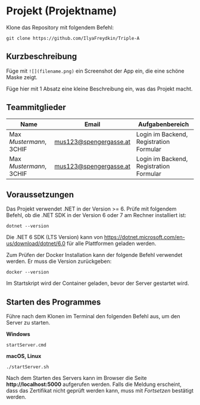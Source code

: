 # Projekt (Projektname)

Klone das Repository mit folgendem Befehl:

```
git clone https://github.com/IlyaFreydkin/Triple-A
```

## Kurzbeschreibung

Füge mit `![](filename.png)` ein Screenshot der App ein, die eine schöne Maske zeigt.

Füge hier mit 1 Absatz eine kleine Beschreibung ein, was das Projekt macht.

## Teammitglieder

| Name                    | Email                  | Aufgabenbereich                         |
| ----------------------- | ---------------------- | --------------------------------------- |
| Max *Mustermann*, 3CHIF | mus123@spengergasse.at | Login im Backend, Registration Formular |
| Max *Mustermann*, 3CHIF | mus123@spengergasse.at | Login im Backend, Registration Formular |

## Voraussetzungen

Das Projekt verwendet .NET in der Version >= 6. Prüfe mit folgendem Befehl, ob die .NET SDK in der
Version 6 oder 7 am Rechner installiert ist:

```
dotnet --version
```

Die .NET 6 SDK (LTS Version) kann von https://dotnet.microsoft.com/en-us/download/dotnet/6.0 für alle
Plattformen geladen werden.

Zum Prüfen der Docker Installation kann der folgende Befehl verwendet werden. Er muss die Version
zurückgeben:

```
docker --version
```

Im Startskript wird der Container geladen, bevor der Server gestartet wird.

## Starten des Programmes

Führe nach dem Klonen im Terminal den folgenden Befehl aus, um den Server zu starten.

**Windows**

```
startServer.cmd
```

**macOS, Linux**

```
./startServer.sh
```

Nach dem Starten des Servers kann im Browser die Seite **http://localhost:5000**
aufgerufen werden. Falls die Meldung erscheint, dass das Zertifikat nicht geprüft werden kann,
muss mit *Fortsetzen* bestätigt werden.

